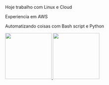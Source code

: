 Hoje trabalho com Linux e Cloud <p>
Experiencia em AWS <p>
Automatizando coisas com Bash script e Python <p>
<div>
  <a href="https://github.com/eribertos/eribertos">
  <img height="150em" src="https://github-readme-stats.vercel.app/api?username=eribertos&hide=contribs,prs"/>
  <img height="150em" src="https://github-readme-stats.vercel.app/api/top-langs/?username=eribertos&layout=compact"/>

 </div>
